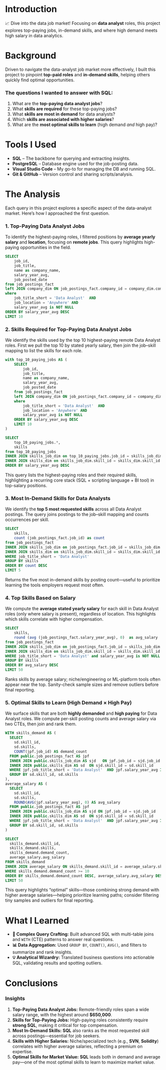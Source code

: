 # Introduction

📈 Dive into the data job market! Focusing on **data analyst** roles, this project explores top-paying jobs, in-demand skills, and where high demand meets high salary in data analytics.


# Background

Driven to navigate the data-analyst job market more effectively, I built this project to pinpoint **top-paid roles** and **in-demand skills**, helping others quickly find optimal opportunities.

### The questions I wanted to answer with SQL:

1. What are the **top-paying data analyst jobs**?
2. What **skills are required** for these top-paying jobs?
3. What **skills are most in demand** for data analysts?
4. Which **skills are associated with higher salaries**?
5. What are the **most optimal skills to learn** (high demand *and* high pay)?




# Tools I Used

- **SQL** – The backbone for querying and extracting insights.
- **PostgreSQL** – Database engine used for the job-posting data.
- **Visual Studio Code** – My go-to for managing the DB and running SQL.
- **Git & GitHub** – Version control and sharing scripts/analysis.


# The Analysis

Each query in this project explores a specific aspect of the data-analyst market. Here’s how I approached the first question.

### 1. Top-Paying Data Analyst Jobs

To identify the highest-paying roles, I filtered positions by **average yearly salary** and **location**, focusing on **remote jobs**. This query highlights high-paying opportunities in the field.

```sql
SELECT
    job_id,
    job_title,
    name as company_name,
    salary_year_avg,
    job_posted_date
from job_postings_fact
left JOIN company_dim ON job_postings_fact.company_id = company_dim.company_id
where 
    job_title_short = 'Data Analyst'  AND
    job_location = 'Anywhere' AND 
    salary_year_avg is NOT NULL
ORDER BY salary_year_avg DESC
LIMIT 10
```
### 2. Skills Required for Top-Paying Data Analyst Jobs
We identify the skills used by the top 10 highest-paying remote Data Analyst roles. First we pull the top 10 by stated yearly salary, then join the job–skill mapping to list the skills for each role.

```sql
with top_10_paying_jobs AS (
    SELECT
        job_id,
        job_title,
        name as company_name,
        salary_year_avg,
        job_posted_date
    from job_postings_fact
    left JOIN company_dim ON job_postings_fact.company_id = company_dim.company_id
    where 
        job_title_short = 'Data Analyst'  AND
        job_location = 'Anywhere' AND 
        salary_year_avg is NOT NULL
    ORDER BY salary_year_avg DESC
    LIMIT 10
)

SELECT 
    top_10_paying_jobs.*,
    skills
from top_10_paying_jobs
INNER JOIN skills_job_dim on top_10_paying_jobs.job_id = skills_job_dim.job_id
INNER JOIN skills_dim on skills_job_dim.skill_id = skills_dim.skill_id
ORDER BY salary_year_avg DESC
```

 This query lists the highest-paying roles and their required skills, highlighting a recurring core stack (SQL + scripting language + BI tool) in top-salary positions.

 ### 3. Most In-Demand Skills for Data Analysts
We identify the **top 5 most requested skills** across all Data Analyst postings. The query joins postings to the job–skill mapping and counts occurrences per skill.

```sql
SELECT 
    skills,
    count (job_postings_fact.job_id) as count
from job_postings_fact
INNER JOIN skills_job_dim on job_postings_fact.job_id = skills_job_dim.job_id
INNER JOIN skills_dim on skills_job_dim.skill_id = skills_dim.skill_id
WHERE job_title_short = 'Data Analyst'
GROUP BY skills
ORDER BY count DESC
LIMIT 5
```

Returns the five most in-demand skills by posting count—useful to prioritize learning the tools employers request most often.

### 4. Top Skills Based on Salary
We compute the **average stated yearly salary** for each skill in Data Analyst roles (only where salary is present), regardless of location. This highlights which skills correlate with higher compensation.

```sql
SELECT 
    skills,
    round (avg (job_postings_fact.salary_year_avg), 0)  as avg_salary
from job_postings_fact
INNER JOIN skills_job_dim on job_postings_fact.job_id = skills_job_dim.job_id
INNER JOIN skills_dim on skills_job_dim.skill_id = skills_dim.skill_id
WHERE job_title_short = 'Data Analyst' and salary_year_avg is NOT NULL
GROUP BY skills
ORDER BY avg_salary DESC
LIMIT 50
```

 Ranks skills by average salary; niche/engineering or ML-platform tools often appear near the top. Sanity-check sample sizes and remove outliers before final reporting.

### 5. Optimal Skills to Learn (High Demand × High Pay)
We surface skills that are both **highly demanded** and **high paying** for Data Analyst roles. We compute per-skill posting counts and average salary via two CTEs, then join and rank them.

```sql
WITH skills_demand AS (
  SELECT
    sd.skill_id,
    sd.skills,
    COUNT(jpf.job_id) AS demand_count
  FROM public.job_postings_fact AS jpf
  INNER JOIN public.skills_job_dim AS sjd   ON jpf.job_id = sjd.job_id
  INNER JOIN public.skills_dim AS sd  ON sjd.skill_id = sd.skill_id
  WHERE jpf.job_title_short = 'Data Analyst'  AND jpf.salary_year_avg IS NOT NULL
  GROUP BY sd.skill_id, sd.skills
),
average_salary AS (
  SELECT
    sd.skill_id,
    sd.skills,
    ROUND(AVG(jpf.salary_year_avg), 0) AS avg_salary
  FROM public.job_postings_fact AS jpf
  INNER JOIN public.skills_job_dim AS sjd ON jpf.job_id = sjd.job_id
  INNER JOIN public.skills_dim AS sd  ON sjd.skill_id = sd.skill_id
  WHERE jpf.job_title_short = 'Data Analyst'  AND jpf.salary_year_avg IS NOT NULL
  GROUP BY sd.skill_id, sd.skills
)

SELECT
  skills_demand.skill_id,
  skills_demand.skills,
  skills_demand.demand_count,
  average_salary.avg_salary
FROM skills_demand 
INNER JOIN average_salary ON skills_demand.skill_id = average_salary.skill_id
WHERE skills_demand.demand_count >= 10
ORDER BY skills_demand.demand_count DESC, average_salary.avg_salary DESC
LIMIT 50
```

This query highlights “optimal” skills—those combining strong demand with higher average salaries—helping prioritize learning paths; consider filtering tiny samples and outliers for final reporting.


# What I Learned

- **🧩 Complex Query Crafting:** Built advanced SQL with multi-table joins and `WITH` (CTE) patterns to answer real questions.
- **📊 Data Aggregation:** Used `GROUP BY`, `COUNT()`, `AVG()`, and filters to summarize and rank insights.
- **💡 Analytical Wizardry:** Translated business questions into actionable SQL, validating results and spotting outliers.

# Conclusions

### Insights
1. **Top-Paying Data Analyst Jobs:** Remote-friendly roles span a wide salary range, with the highest around **$650,000**.
2. **Skills for Top-Paying Jobs:** High-paying roles consistently require **strong SQL**, making it critical for top compensation.
3. **Most In-Demand Skills:** **SQL** also ranks as the most requested skill across postings—essential for job seekers.
4. **Skills with Higher Salaries:** Niche/specialized tech (e.g., **SVN**, **Solidity**) correlates with higher average salaries, reflecting a premium on expertise.
5. **Optimal Skills for Market Value:** **SQL** leads both in demand and average pay—one of the most optimal skills to learn to maximize market value.
